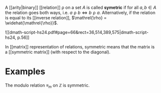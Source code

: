 

A [[arity|binary]] [[relation]] $\mathrel{\rho}$ on a set $A$ is called **symetric** if for all $a, b \in A$ the relation goes both ways, i.e. $a \mathrel{\rho} b \iff b \mathrel{\rho} a$. Alternatively, if the relation is equal to its [[inverse relation]], $\mathrel{\rho} = \widehat{\mathrel{\rho}}$.

![[dmath-script-hs24.pdf#page=66&rect=36,514,389,575|dmath-script-hs24, p.56]]

In [[matrix]] representation of relations, symmetric means that the matrix is a [[symmetric matrix]] (with respect to the diagonal).


# Examples

The modulo relation $\equiv_{m}$ on $\mathbb{Z}$ is symmetric.

